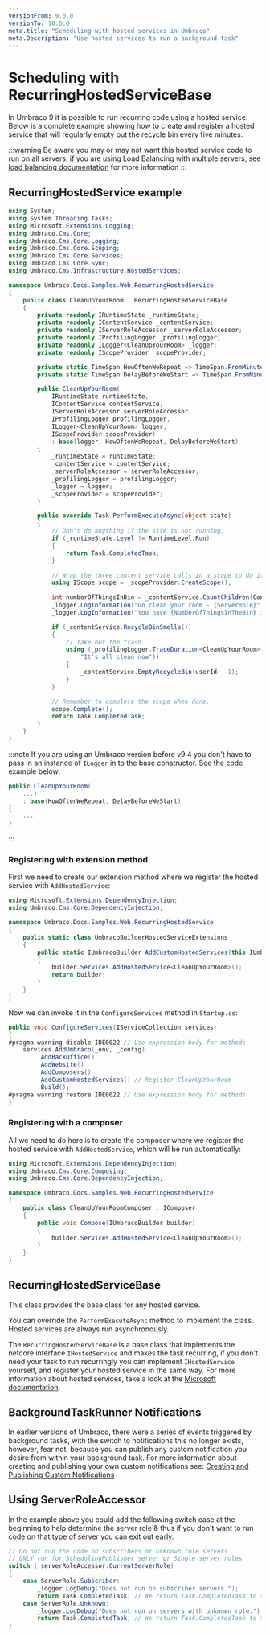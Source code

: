 ```yaml
---
versionFrom: 9.0.0
versionTo: 10.0.0
meta.title: "Scheduling with hosted services in Umbraco"
meta.Description: "Use hosted services to run a background task"
---
```


# Scheduling with RecurringHostedServiceBase

In Umbraco 9 it is possible to run recurring code using a hosted service.
Below is a complete example showing how to create and register a hosted service that will regularly empty out the recycle bin every five minutes. 

:::warning
Be aware you may or may not want this hosted service code to run on all servers, if you are using Load Balancing with multiple servers, see [load balancing documentation](../../Fundamentals/Setup/Server-Setup/Load-Balancing/index.md) for more information
:::

## RecurringHostedService example

```C#
using System;
using System.Threading.Tasks;
using Microsoft.Extensions.Logging;
using Umbraco.Cms.Core;
using Umbraco.Cms.Core.Logging;
using Umbraco.Cms.Core.Scoping;
using Umbraco.Cms.Core.Services;
using Umbraco.Cms.Core.Sync;
using Umbraco.Cms.Infrastructure.HostedServices;

namespace Umbraco.Docs.Samples.Web.RecurringHostedService
{
    public class CleanUpYourRoom : RecurringHostedServiceBase
    {
        private readonly IRuntimeState _runtimeState;
        private readonly IContentService _contentService;
        private readonly IServerRoleAccessor _serverRoleAccessor;
        private readonly IProfilingLogger _profilingLogger;
        private readonly ILogger<CleanUpYourRoom> _logger;
        private readonly IScopeProvider _scopeProvider;

        private static TimeSpan HowOftenWeRepeat => TimeSpan.FromMinutes(5);
        private static TimeSpan DelayBeforeWeStart => TimeSpan.FromMinutes(1);

        public CleanUpYourRoom(
            IRuntimeState runtimeState,
            IContentService contentService,
            IServerRoleAccessor serverRoleAccessor,
            IProfilingLogger profilingLogger,
            ILogger<CleanUpYourRoom> logger,
            IScopeProvider scopeProvider)
            : base(logger, HowOftenWeRepeat, DelayBeforeWeStart)
        {
            _runtimeState = runtimeState;
            _contentService = contentService;
            _serverRoleAccessor = serverRoleAccessor;
            _profilingLogger = profilingLogger;
            _logger = logger;
            _scopeProvider = scopeProvider;
        }

        public override Task PerformExecuteAsync(object state)
        {
            // Don't do anything if the site is not running.
            if (_runtimeState.Level != RuntimeLevel.Run)
            {
                return Task.CompletedTask;
            }

            // Wrap the three content service calls in a scope to do it all in one transaction.
            using IScope scope = _scopeProvider.CreateScope();
            
            int numberOfThingsInBin = _contentService.CountChildren(Constants.System.RecycleBinContent);
            _logger.LogInformation("Go clean your room - {ServerRole}", _serverRoleAccessor.CurrentServerRole);
            _logger.LogInformation("You have {NumberOfThingsInTheBin} items to clean", numberOfThingsInBin);

            if (_contentService.RecycleBinSmells())
            {
                // Take out the trash
                using (_profilingLogger.TraceDuration<CleanUpYourRoom>("Mum, I am emptying out the bin",
                    "It's all clean now"))
                {
                    _contentService.EmptyRecycleBin(userId: -1);
                }
            }

            // Remember to complete the scope when done.
            scope.Complete();
            return Task.CompletedTask;
        }
    }
}

```
:::note
If you are using an Umbraco version before v9.4 you don't have to pass in an instance of `ILogger` in to the base constructor. See the code example below:

```C#
public CleanUpYourRoom(
    ...)
    : base(HowOftenWeRepeat, DelayBeforeWeStart)
{
    ...
}
```
:::

### Registering with extension method

First we need to create our extension method where we register the hosted service with `AddHostedService`:

```C#
using Microsoft.Extensions.DependencyInjection;
using Umbraco.Cms.Core.DependencyInjection;

namespace Umbraco.Docs.Samples.Web.RecurringHostedService
{
    public static class UmbracoBuilderHostedServiceExtensions
    {
        public static IUmbracoBuilder AddCustomHostedServices(this IUmbracoBuilder builder)
        {
            builder.Services.AddHostedService<CleanUpYourRoom>();
            return builder;
        }
    }
}
```

Now we can invoke it in the `ConfigureServices` method in `Startup.cs`:

```C#
public void ConfigureServices(IServiceCollection services)
{
#pragma warning disable IDE0022 // Use expression body for methods
    services.AddUmbraco(_env, _config)
        .AddBackOffice()
        .AddWebsite()
        .AddComposers()
        .AddCustomHostedServices() // Register CleanUpYourRoom
        .Build();
#pragma warning restore IDE0022 // Use expression body for methods
}
```

### Registering with a composer

All we need to do here is to create the composer where we register the hosted service with `AddHostedService`, which will be run automatically:

```C#
using Microsoft.Extensions.DependencyInjection;
using Umbraco.Cms.Core.Composing;
using Umbraco.Cms.Core.DependencyInjection;

namespace Umbraco.Docs.Samples.Web.RecurringHostedService
{
    public class CleanUpYourRoomComposer : IComposer
    {
        public void Compose(IUmbracoBuilder builder)
        {
            builder.Services.AddHostedService<CleanUpYourRoom>();
        }
    }
}

```

## RecurringHostedServiceBase

This class provides the base class for any hosted service. 

You can override the `PerformExecuteAsync` method to implement the class. Hosted services are always run asynchronously.

The `RecurringHostedServiceBase` is a base class that implements the netcore interface `IHostedService` and makes the task recurring, if you don't need your task to run recurringly you can implement `IHostedService` yourself, and register your hosted service in the same way. For more information about hosted services, take a look at the [Microsoft documentation](https://docs.microsoft.com/en-us/aspnet/core/fundamentals/host/hosted-services?view=aspnetcore-5.0).

## BackgroundTaskRunner Notifications

In earlier versions of Umbraco, there were a series of events triggered by background tasks, with the switch to notifications this no longer exists, however, fear not, because you can publish any custom notification you desire from within your background task. For more information about creating and publishing your own custom notifications see: [Creating and Publishing Custom Notifications](../Notifications/Creating-And-Publishing-Notifications/index.md)

## Using ServerRoleAccessor

In the example above you could add the following switch case at the beginning to help determine the server role & thus if you don't want to run code on that type of server you can exit out early.

```C#
// Do not run the code on subscribers or unknown role servers
// ONLY run for SchedulingPublisher server or Single server roles
switch (_serverRoleAccessor.CurrentServerRole)
{
    case ServerRole.Subscriber:
        _logger.LogDebug("Does not run on subscriber servers.");
        return Task.CompletedTask; // We return Task.CompletedTask to try again as the server role may change!
    case ServerRole.Unknown:
        _logger.LogDebug("Does not run on servers with unknown role.");
        return Task.CompletedTask; // We return Task.CompletedTask to try again as the server role may change! 
}
```
